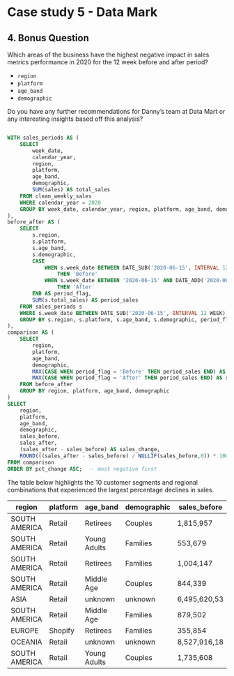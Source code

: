 # Case study 5 - Data Mark

## 4. Bonus Question
Which areas of the business have the highest negative impact in sales metrics performance in 2020 for the 12 week before and after period?

- `region`
- `platform`
- `age_band`
- `demographic`

Do you have any further recommendations for Danny’s team at Data Mart or any interesting insights based off this analysis?

```sql

WITH sales_periods AS (
    SELECT
        week_date,
        calendar_year,
        region,
        platform,
        age_band,
        demographic,
        SUM(sales) AS total_sales
    FROM clean_weekly_sales
    WHERE calendar_year = 2020
    GROUP BY week_date, calendar_year, region, platform, age_band, demographic
),
before_after AS (
    SELECT
        s.region,
        s.platform,
        s.age_band,
        s.demographic,
        CASE
            WHEN s.week_date BETWEEN DATE_SUB('2020-06-15', INTERVAL 12 WEEK) AND DATE_SUB('2020-06-15', INTERVAL 1 DAY)
                THEN 'Before'
            WHEN s.week_date BETWEEN '2020-06-15' AND DATE_ADD('2020-06-15', INTERVAL 12 WEEK)
                THEN 'After'
        END AS period_flag,
        SUM(s.total_sales) AS period_sales
    FROM sales_periods s
    WHERE s.week_date BETWEEN DATE_SUB('2020-06-15', INTERVAL 12 WEEK) AND DATE_ADD('2020-06-15', INTERVAL 12 WEEK)
    GROUP BY s.region, s.platform, s.age_band, s.demographic, period_flag
),
comparison AS (
    SELECT
        region,
        platform,
        age_band,
        demographic,
        MAX(CASE WHEN period_flag = 'Before' THEN period_sales END) AS sales_before,
        MAX(CASE WHEN period_flag = 'After' THEN period_sales END) AS sales_after
    FROM before_after
    GROUP BY region, platform, age_band, demographic
)
SELECT
    region,
    platform,
    age_band,
    demographic,
    sales_before,
    sales_after,
    (sales_after - sales_before) AS sales_change,
    ROUND(((sales_after - sales_before) / NULLIF(sales_before,0)) * 100, 2) AS pct_change
FROM comparison
ORDER BY pct_change ASC;  -- most negative first
```

The table below highlights the 10 customer segments and regional combinations that experienced the largest percentage declines in sales.

| region         | platform | age_band     | demographic | sales_before | sales_after | sales_change | pct_change |
|----------------|----------|--------------|-------------|--------------|-------------|--------------|------------|
| SOUTH AMERICA  | Retail   | Retirees     | Couples     | 1,815,957    | 1,516,784   | -299,173     | -16.47%    |
| SOUTH AMERICA  | Retail   | Young Adults | Families    | 553,679      | 493,502     | -60,177      | -10.87%    |
| SOUTH AMERICA  | Retail   | Retirees     | Families    | 1,004,147    | 926,242     | -77,905      | -7.76%     |
| SOUTH AMERICA  | Retail   | Middle Age   | Couples     | 844,339      | 800,230     | -44,109      | -5.22%     |
| ASIA           | Retail   | unknown      | unknown     | 6,495,620,53 | 6,171,208,87| -324,411,66  | -4.99%     |
| SOUTH AMERICA  | Retail   | Middle Age   | Families    | 879,502      | 836,235     | -43,267      | -4.92%     |
| EUROPE         | Shopify  | Retirees     | Families    | 355,854      | 339,294     | -16,560      | -4.65%     |
| OCEANIA        | Retail   | unknown      | unknown     | 8,527,916,18 | 8,137,339,26| -390,542,42  | -4.58%     |
| SOUTH AMERICA  | Retail   | Young Adults | Couples     | 1,735,608    | 1,659,359   | -76,249      | -4.39%     |


